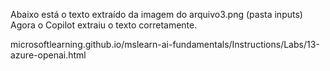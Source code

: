 Abaixo está o texto extraído da imagem do arquivo3.png (pasta inputs)
Agora o Copilot extraiu o texto corretamente.

microsoftlearning.github.io/mslearn-ai-fundamentals/Instructions/Labs/13-azure-openai.html
